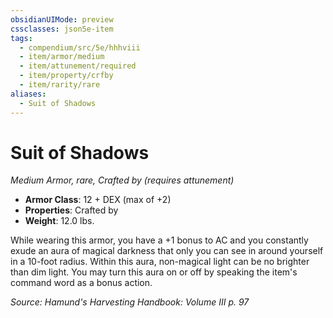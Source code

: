 ```yaml
---
obsidianUIMode: preview
cssclasses: json5e-item
tags:
  - compendium/src/5e/hhhviii
  - item/armor/medium
  - item/attunement/required
  - item/property/crfby
  - item/rarity/rare
aliases:
  - Suit of Shadows
---
```

# Suit of Shadows
*Medium Armor, rare, Crafted by (requires attunement)*  

- **Armor Class**: 12 + DEX (max of +2)
- **Properties**: Crafted by
- **Weight**: 12.0 lbs.

While wearing this armor, you have a +1 bonus to AC and you constantly exude an aura of magical darkness that only you can see in around yourself in a 10-foot radius. Within this aura, non-magical light can be no brighter than dim light. You may turn this aura on or off by speaking the item's command word as a bonus action.

*Source: Hamund's Harvesting Handbook: Volume III p. 97*
